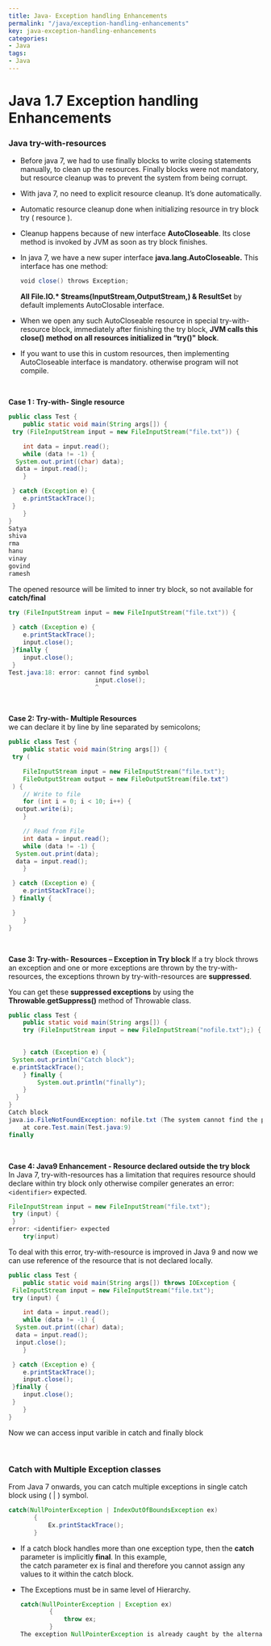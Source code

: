 ```yaml
---
title: Java- Exception handling Enhancements
permalink: "/java/exception-handling-enhancements"
key: java-exception-handling-enhancements
categories:
- Java
tags:
- Java
---
```


Java 1.7 Exception handling Enhancements 
============================================

### Java try-with-resources

-   Before java 7, we had to use finally blocks to write closing statements
    manually, to clean up the resources. Finally blocks were not mandatory, but
    resource cleanup was to prevent the system from being corrupt.

-   With java 7, no need to explicit resource cleanup. It’s done automatically.

-   Automatic resource cleanup done when initializing resource in try block try
    ( resource ).

-   Cleanup happens because of new interface **AutoCloseable**. Its close method
    is invoked by JVM as soon as try block finishes.

-   In java 7, we have a new super interface **java.lang.AutoCloseable.** This
    interface has one method:
    ```java
    void close() throws Exception;
    ```
    **All File.IO.\* Streams(InputStream,OutputStream,) & ResultSet** by default
    implements AutoClosable interface.

-   When we open any such AutoCloseable resource in special try-with-resource
    block, immediately after finishing the try block, **JVM calls this close()
    method on all resources initialized in “try()" block**.

-   If you want to use this in custom resources, then implementing AutoCloseable
    interface is mandatory. otherwise program will not compile.

<br>

**Case 1 : Try-with- Single resource**
```java
public class Test {
	public static void main(String args[]) {
 try (FileInputStream input = new FileInputStream("file.txt")) {

 	int data = input.read();
 	while (data != -1) {
  System.out.print((char) data);
  data = input.read();
 	}

 } catch (Exception e) { 	 
 	e.printStackTrace();
 }
	}
}
Satya
shiva
rma
hanu
vinay
govind
ramesh
```


The opened resource will be limited to inner try block, so not available for
**catch/final**
```java
try (FileInputStream input = new FileInputStream("file.txt")) {
 
 } catch (Exception e) { 	 
 	e.printStackTrace();
 	input.close();
 }finally {
 	input.close();
 }
Test.java:18: error: cannot find symbol
                        input.close();
                        ^
```

<br>

**Case 2: Try-with- Multiple Resources**  
we can declare it by line by line separated by semicolons;
```java
public class Test {
	public static void main(String args[]) {
 try (

 	FileInputStream input = new FileInputStream("file.txt");
 	FileOutputStream output = new FileOutputStream(file.txt")
 ) {
 	// Write to file
 	for (int i = 0; i < 10; i++) {
  output.write(i);
 	}

 	// Read from File
 	int data = input.read();
 	while (data != -1) {
  System.out.print(data);
  data = input.read();
 	}

 } catch (Exception e) {
 	e.printStackTrace();
 } finally {

 }
	}
}
```
<br>

**Case 3: Try-with- Resources – Exception in Try block**
If a try block throws an exception and one or more exceptions are thrown by the
try-with-resources, the exceptions thrown by try-with-resources are
**suppressed**.

You can get these **suppressed exceptions** by using the
**Throwable**.**getSuppress()** method of Throwable class.
```java
public class Test {
	public static void main(String args[]) {
	try (FileInputStream input = new FileInputStream("nofile.txt");) {
 	 

	} catch (Exception e) {
 System.out.println("Catch block");
 e.printStackTrace();
	} finally {
        System.out.println("finally");
	}
  }
}
Catch block
java.io.FileNotFoundException: nofile.txt (The system cannot find the path specified)	
	at core.Test.main(Test.java:9)
finally
```

<br>

**Case 4: Java9 Enhancement - Resource declared outside the try block**  
In Java 7, try-with-resources has a limitation that requires resource should
declare within try block only otherwise compiler generates an error:
`<identifier>` expected.
```java
FileInputStream input = new FileInputStream("file.txt");
 try (input) {
 }
error: <identifier> expected
    try(input)
```
To deal with this error, try-with-resource is improved in Java 9 and now we can
use reference of the resource that is not declared locally.
```java
public class Test {
	public static void main(String args[]) throws IOException {
 FileInputStream input = new FileInputStream("file.txt");
 try (input) {

 	int data = input.read();
 	while (data != -1) {
  System.out.print((char) data);
  data = input.read();
  input.close();
 	}

 } catch (Exception e) { 	 
 	e.printStackTrace();
 	input.close();
 }finally {
 	input.close();
 }
	}
}
```
Now we can access input varible in catch and finally block

<br>

### Catch with Multiple Exception classes

From Java 7 onwards, you can catch multiple exceptions in single catch block
using ( \| ) symbol.
```java
catch(NullPointerException | IndexOutOfBoundsException ex)
       {
           Ex.printStackTrace();
       }
```


-   If a catch block handles more than one exception type, then the **catch**
    parameter is implicitly **final**. In this example,
    the catch parameter ex is final and therefore you cannot assign any values
    to it within the catch block.

-   The Exceptions must be in same level of Hierarchy.
    ```java
    catch(NullPointerException | Exception ex)
            {
                throw ex;
            }
    The exception NullPointerException is already caught by the alternative
    ```
